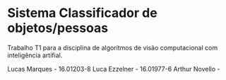 # Sistema Classificador de objetos/pessoas
Trabalho T1 para a disciplina de algorítmos de visão computacional com inteligência artifial.

Lucas Marques - 16.01203-8
Luca Ezzelner - 16.01977-6
Arthur Novello - 
